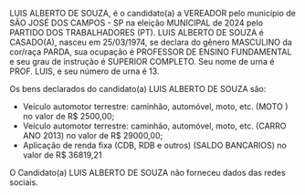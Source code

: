 LUIS ALBERTO DE SOUZA, é o candidato(a) a VEREADOR pelo município de SÃO JOSÉ DOS CAMPOS - SP na eleição MUNICIPAL de 2024 pelo PARTIDO DOS TRABALHADORES (PT). LUIS ALBERTO DE SOUZA é CASADO(A), nasceu em 25/03/1974, se declara do gênero MASCULINO da cor/raça PARDA, sua ocupação é PROFESSOR DE ENSINO FUNDAMENTAL e seu grau de instrução é SUPERIOR COMPLETO. Seu nome de urna é PROF. LUIS, e seu número de urna é 13.

Os bens declarados do candidato(a) LUIS ALBERTO DE SOUZA são: 
- Veículo automotor terrestre: caminhão, automóvel, moto, etc. (MOTO ) no valor de R$ 2500,00;
- Veículo automotor terrestre: caminhão, automóvel, moto, etc. (CARRO ANO 2013) no valor de R$ 29000,00;
- Aplicação de renda fixa (CDB, RDB e outros) (SALDO BANCARIOS) no valor de R$ 36819,21

O Candidato(a) LUIS ALBERTO DE SOUZA não forneceu dados das redes sociais.